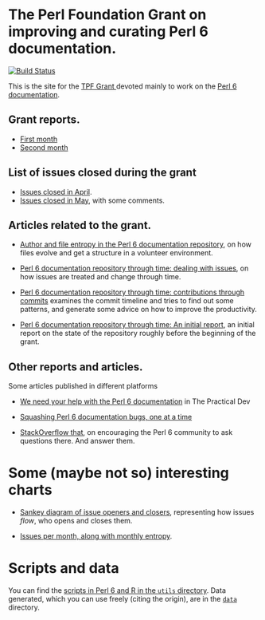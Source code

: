 # The Perl Foundation Grant on improving and curating Perl 6 documentation.

[![Build Status](https://travis-ci.com/JJ/TPF-Grant.svg?branch=master)](https://travis-ci.com/JJ/TPF-Grant)

This is the site for
the
[TPF Grant ](http://news.perlfoundation.org/2018/02/grant-proposal-curating-and-im.html) devoted
mainly to work on the [Perl 6 documentation](https://docs.perl6.org).

## Grant reports.

* [First month](April.md)
* [Second month](May.md)

## List of issues closed during the grant

* [Issues closed in April](report/issues-April-2018.md).
* [Issues closed in May](report/issues-May-2018.md), with some
  comments.
  
## Articles related to the grant.

*
  [Author and file entropy in the Perl 6 documentation repository](https://www.researchgate.net/publication/325532706_Author_and_file_entropy_in_the_Perl_6_documentation_repository),
  on how files evolve and get a structure in a volunteer environment.
  
*
  [Perl 6 documentation repository through time: dealing with issues](https://www.researchgate.net/publication/325320277_Perl_6_documentation_repository_through_time_dealing_with_issues),
  on how issues are treated and change through time.
  
*
  [Perl 6 documentation repository through time: contributions through commits](https://www.researchgate.net/publication/325020270_Perl_6_documentation_repository_through_time_contributions_through_commits) examines
  the commit timeline and tries to find out some patterns, and
  generate some advice on how to improve the productivity.
  
*
  [Perl 6 documentation repository through time: An initial report](https://www.researchgate.net/publication/324829397_Perl_6_documentation_repository_through_time_An_initial_report),
  an initial report on the state of the repository roughly before the
  beginning of the grant.

## Other reports and articles.

Some articles published in different platforms

*
  [We need your help with the Perl 6 documentation](https://dev.to/jj/we-need-your-help-with-the-perl-6-documentation-1e82) in
  The Practical Dev
  
*
  [Squashing Perl 6 documentation bugs, one at a time](https://dev.to/jj/squashing-perl-6-documentation-bugs-one-at-a-time-4ojn)
  
*
  [StackOverflow that](http://blogs.perl.org/users/jj_merelo/2018/04/stackoverflow-that.html),
  on encouraging the Perl 6 community to ask questions there. And
  answer them.
  
# Some (maybe not so) interesting charts

* [Sankey diagram of issue openers and closers](html/sankey.html),
  representing how issues *flow*, who opens and closes them.
  
* [Issues per month, along with monthly entropy](illos/commits-month-authors-entropy.png).

# Scripts and data

You can find
the [scripts in Perl 6 and R in the `utils` directory](utils/). Data
generated, which you can use freely (citing the origin), are in
the [`data`](data/) directory.
